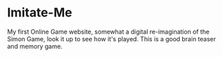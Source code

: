# Imitate-Me
My first Online Game website, somewhat a digital re-imagination of the Simon Game, look it up to see how it's played. This is a good brain teaser and memory game.
